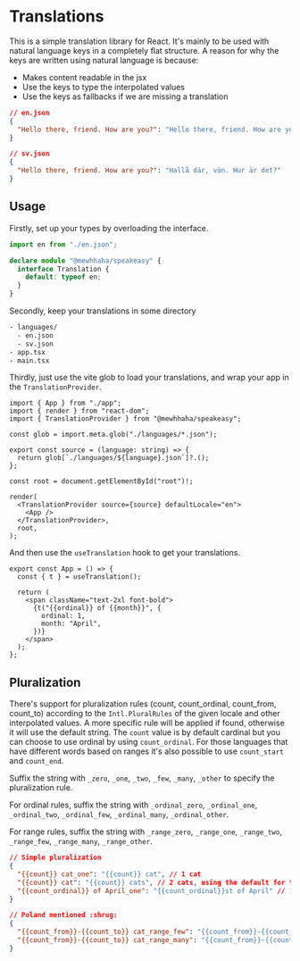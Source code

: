 # Translations

This is a simple translation library for React. It's mainly to be used with natural language keys in a completely flat structure. A reason for why the keys are written using natural language is because:

- Makes content readable in the jsx
- Use the keys to type the interpolated values
- Use the keys as fallbacks if we are missing a translation

```json
// en.json
{
  "Hello there, friend. How are you?": "Hello there, friend. How are you?"
}
```

```json
// sv.json
{
  "Hello there, friend. How are you?": "Hallå där, vän. Hur är det?"
}
```

## Usage

Firstly, set up your types by overloading the interface.

```ts
import en from "./en.json";

declare module "@mewhhaha/speakeasy" {
  interface Translation {
    default: typeof en;
  }
}
```

Secondly, keep your translations in some directory

```fs
- languages/
  - en.json
  - sv.json
- app.tsx
- main.tsx
```

Thirdly, just use the vite glob to load your translations, and wrap your app in the `TranslationProvider`.

```tsx
import { App } from "./app";
import { render } from "react-dom";
import { TranslationProvider } from "@mewhhaha/speakeasy";

const glob = import.meta.glob("./languages/*.json");

export const source = (language: string) => {
  return glob[`./languages/${language}.json`]?.();
};

const root = document.getElementById("root")!;

render(
  <TranslationProvider source={source} defaultLocale="en">
    <App />
  </TranslationProvider>,
  root,
);
```

And then use the `useTranslation` hook to get your translations.

```tsx
export const App = () => {
  const { t } = useTranslation();

  return (
    <span className="text-2xl font-bold">
      {t("{{ordinal}} of {{month}}", {
        ordinal: 1,
        month: "April",
      })}
    </span>
  );
};
```

## Pluralization

There's support for pluralization rules (count, count_ordinal, count_from, count_to) according to the `Intl.PluralRules` of the given locale and other interpolated values. A more specific rule will be applied if found, otherwise it will use the default string. The `count` value is by default cardinal but you can choose to use ordinal by using `count_ordinal`. For those languages that have different words based on ranges it's also possible to use `count_start` and `count_end`.

Suffix the string with `_zero`, `_one`, `_two`, `_few`, `_many`, `_other` to specify the pluralization rule.

For ordinal rules, suffix the string with `_ordinal_zero`, `_ordinal_one`, `_ordinal_two`, `_ordinal_few`, `_ordinal_many`, `_ordinal_other`.

For range rules, suffix the string with `_range_zero`, `_range_one`, `_range_two`, `_range_few`, `_range_many`, `_range_other`.

```json
// Simple pluralization
{
  "{{count}} cat_one": "{{count}} cat", // 1 cat
  "{{count}} cat": "{{count}} cats", // 2 cats, using the default for the rest of the cases
  "{{count_ordinal}} of April_one": "{{count_ordinal}}st of April" // 1st of April
}
```

```json
// Poland mentioned :shrug:
{
  "{{count_from}}-{{count_to}} cat_range_few": "{{count_from}}-{{count_to}} koty", // 102-104 koty
  "{{count_from}}-{{count_to}} cat_range_many": "{{count_from}}-{{count_to}} kotów" // 102-105 kotów
}
```
